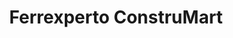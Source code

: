 ---
title: "Ferrexperto ConstruMart"
url: /san-bernardo/ferrexperto-construmart/
shop: Eisenwaren
---